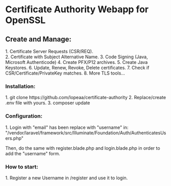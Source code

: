 # Certificate Authority Webapp for OpenSSL

<h2>Create and Manage:</h2> 
1. Certificate Server Requests (CSR/REQ).<br />
2. Certificate with Subject Alternative Name.
3. Code Signing (Java, Microsoft Authenticode)
4. Create PFX/P12 archives.
5. Create Java Keystores.
6. Update, Renew, Revoke, Delete certificates.
7. Check if CSR/Certificate/PrivateKey matches.
8. More TLS tools...

<h3>Installation:</h3>
1. git clone https://github.com/lopeaa/certificate-authority
2. Replace/create .env file with yours.
3. composer update

<h3>Configuration:</h3>
1. Login with "email" has been replace with "username" in:
 "/vendor/laravel/framework/src/Illuminate/Foundation/Auth/AuthenticatesUsers.php"

Then, do the same with register.blade.php and login.blade.php in order to add the "username" form.

<h3>How to start:</h3>
1. Register a new Username in /register and use it to login. 
